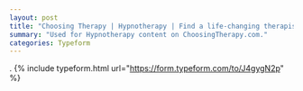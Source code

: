 ```yaml
---
layout: post
title: "Choosing Therapy | Hypnotherapy | Find a life-changing therapist."
summary: "Used for Hypnotherapy content on ChoosingTherapy.com."
categories: Typeform
---
```

.
{% include typeform.html url="https://form.typeform.com/to/J4gygN2p" %}
